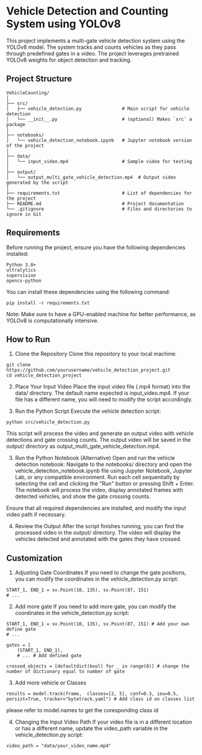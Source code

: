 # Vehicle Detection and Counting System using YOLOv8

This project implements a multi-gate vehicle detection system using the YOLOv8 model. The system tracks and counts vehicles as they pass through predefined gates in a video. The project leverages pretrained YOLOv8 weights for object detection and tracking.

## Project Structure

```plaintext
VehicleCounting/
│
├── src/
│   ├── vehicle_detection.py               # Main script for vehicle detection
│   └── __init__.py                        # (optional) Makes `src` a package
│
├── notebooks/
│   └── vehicle_detection_notebook.ipynb   # Jupyter notebook version of the project
│
├── data/
│   └── input_video.mp4                    # Sample video for testing
│
├── output/
│   └── output_multi_gate_vehicle_detection.mp4  # Output video generated by the script
│
├── requirements.txt                       # List of dependencies for the project
├── README.md                              # Project documentation
└── .gitignore                             # Files and directories to ignore in Git
```

## Requirements
Before running the project, ensure you have the following dependencies installed:
```
Python 3.8+
ultralytics
supervision
opencv-python
```

You can install these dependencies using the following command:
```
pip install -r requirements.txt
```
Note: Make sure to have a GPU-enabled machine for better performance, as YOLOv8 is computationally intensive.

## How to Run
1. Clone the Repository
Clone this repository to your local machine:
```
git clone https://github.com/yourusername/vehicle_detection_project.git
cd vehicle_detection_project
```

2. Place Your Input Video
Place the input video file (.mp4 format) into the data/ directory. The default name expected is input_video.mp4. If your file has a different name, you will need to modify the script accordingly.

3. Run the Python Script
Execute the vehicle detection script:
```
python src/vehicle_detection.py
```
This script will process the video and generate an output video with vehicle detections and gate crossing counts. The output video will be saved in the output/ directory as output_multi_gate_vehicle_detection.mp4.

3. Run the Python Notebook (Alternative)
Open and run the vehicle detection notebook:
Navigate to the notebooks/ directory and open the vehicle_detection_notebook.ipynb file using Jupyter Notebook, Jupyter Lab, or any compatible environment.
Run each cell sequentially by selecting the cell and clicking the "Run" button or pressing Shift + Enter. The notebook will process the video, display annotated frames with detected vehicles, and show the gate crossing counts.

Ensure that all required dependencies are installed, and modify the input video path if necessary.

4. Review the Output
After the script finishes running, you can find the processed video in the output/ directory. The video will display the vehicles detected and annotated with the gates they have crossed.

## Customization
1. Adjusting Gate Coordinates
If you need to change the gate positions, you can modify the coordinates in the vehicle_detection.py script:
```
START_1, END_1 = sv.Point(10, 135), sv.Point(87, 151)
# ...
```
2. Add more gate
If you need to add more gate, you can modify the coordinates in the vehicle_detection.py script:
```
START_1, END_1 = sv.Point(10, 135), sv.Point(87, 151) # Add your own define gate
# ...

gates = [
    (START_1, END_1),
    # ... # Add defined gate

crossed_objects = [defaultdict(bool) for _ in range(8)] # change the number of dictionary equal to number of gate
```
3. Add more vehicle or Classes
```
results = model.track(frame,  classes=[2, 5], conf=0.3, iou=0.5, persist=True, tracker="bytetrack.yaml") # Add class id on classes list
```
please refer to model.names to get the coresponding class id

4. Changing the Input Video Path
If your video file is in a different location or has a different name, update the video_path variable in the vehicle_detection.py script:
```
video_path = "data/your_video_name.mp4"
```
